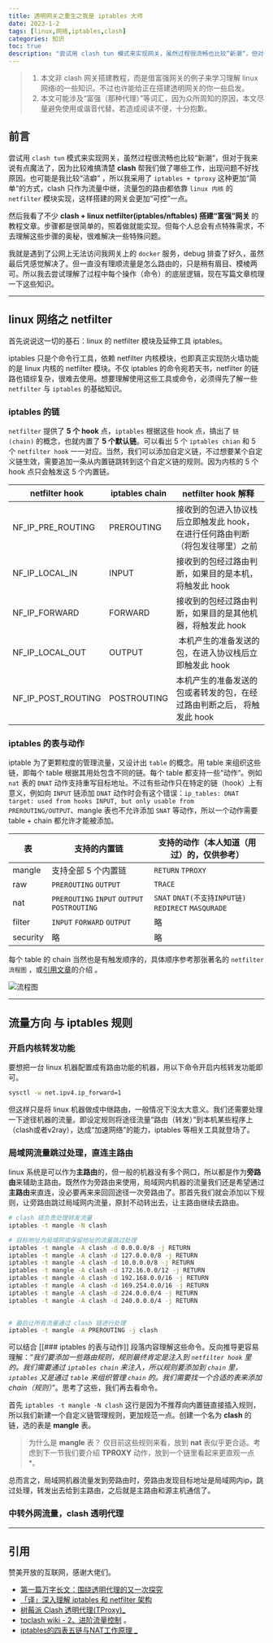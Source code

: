 ```yaml
---
title: 透明网关之重生之我是 iptables 大师
date: 2023-1-2
tags: [linux,网络,iptables,clash]
categories: 知识
toc: true
description: "尝试用 clash tun 模式来实现网关，虽然过程很流畅也比较“新潮“，但对于我来说有点魔法了，因为比较难搞清楚 clash 帮我们做了哪些工作，出现问题不好找原因。也可能是我比较“洁癖” ，所以我采用了 `iptables + tproxy` 这种更加“简单“的方式，clash 只作为流量中继，流量的路由都依靠 l`inux 内核` 的 `netfilter` 功能实现，这样搭建的网关会更加“可控”一点。"
---
```


> 1. 本文非 clash 网关搭建教程，而是借富强网关的例子来学习理解 linux 网络i的一些知识。不过也许能给正在搭建透明网关的你一些启发。
> 2. 本文可能涉及“富强（那种代理）”等词汇，因为众所周知的原因，本文尽量避免使用或谐音代替。若造成阅读不便，十分抱歉。


## 前言


尝试用 `clash tun` 模式来实现网关，虽然过程很流畅也比较“新潮“，但对于我来说有点魔法了，因为比较难搞清楚 **clash** 帮我们做了哪些工作，出现问题不好找原因。也可能是我比较“洁癖” ，所以我采用了 `iptables + tproxy` 这种更加“简单“的方式，clash 只作为流量中继，流量包的路由都依靠 `linux 内核` 的 `netfilter` 模块实现，这样搭建的网关会更加“可控”一点。

然后我看了不少 **clash + linux netfilter(iptables/nftables) 搭建“富强”网关** 的教程文章。步骤都是很简单的，照着做就能实现。但每个人总会有点特殊需求，不去理解这些步骤的奥秘，很难解决一些特殊问题。

我就是遇到了公网上无法访问我网关上的 `docker` 服务，debug 排查了好久，虽然最后凭感觉解决了。但一直没有理顺流量是怎么路由的，只是稍有眉目、模棱两可。所以我去尝试理解了过程中每个操作（命令）的底层逻辑，现在写篇文章梳理一下这些知识。

***

## linux 网络之 netfilter

首先说说这一切的基石：linux 的 netfilter 模块及延伸工具 iptables。

iptables 只是个命令行工具，依赖 netfilter 内核模块，也即真正实现防火墙功能的是 linux 内核的 netfilter 模块。不仅 iptables 的命令宛若天书，netfilter 的链路也错综复杂，很难去使用。想要理解使用这些工具或命令，必须得先了解一些 `netfilter` 与 `iptables` 的基础知识。

###  iptables 的链

`netfilter` 提供了 **5 个 hook** 点，`iptables` 根据这些 hook 点，搞出了 `链 (chain)` 的概念，也就内置了 **5 个默认链**。可以看出 5 个 `iptables chian` 和 5 个 `netfilter hook` 一一对应。当然，我们可以添加自定义链，不过想要某个自定义链生效，需要追加一条从内置链跳转到这个自定义链的规则。因为内核的 5 个 hook 点只会触发这 5 个内置链。

| netfilter hook | iptables chain | netfilter hook 解释 |
| --- |---| --- |
| NF_IP_PRE_ROUTING | PREROUTING | 接收到的包进入协议栈后立即触发此 hook，在进行任何路由判断 （将包发往哪里）之前|
| NF_IP_LOCAL_IN| INPUT | 接收到的包经过路由判断，如果目的是本机，将触发此 hook
|NF_IP_FORWARD | FORWARD | 接收到的包经过路由判断，如果目的是其他机器，将触发此 hook
| NF_IP_LOCAL_OUT | OUTPUT  |  本机产生的准备发送的包，在进入协议栈后立即触发此 hook
| NF_IP_POST_ROUTING | POSTROUTING |  本机产生的准备发送的包或者转发的包，在经过路由判断之后， 将触发此 hook


### iptables 的表与动作

iptable 为了更颗粒度的管理流量，又设计出 `table` 的概念。用 table 来组织这些链，即每个 table 根据其用处包含不同的链。每个 table 都支持一些“动作“。例如 `nat` 表的 `DNAT` 动作支持重写目标地址。不过有些动作只在特定的链（hook）上有意义，例如向 `INPUT` 链添加 `DNAT` 动作时会有这个错误：`ip_tables: DNAT target: used from hooks INPUT, but only usable from PREROUTING/OUTPUT`、mangle 表也不允许添加 `SNAT` 等动作，所以一个动作需要 table + chain 都允许才能被添加。

| 表  | 支持的内置链 | 支持的动作（本人知道（用过）的，仅供参考） |
| --- | --- | --- |
| mangle  |  支持全部 5 个内置链 | `RETURN` `TPROXY` |
| raw | `PREROUTING`  `OUTPUT` | `TRACE` | 
| nat | `PREROUTING` `INPUT` `OUTPUT` `POSTROUTING` | `SNAT` `DNAT(不支持INPUT链)` `REDIRECT` `MASQURADE`| 
| filter | `INPUT` `FORWARD`  `OUTPUT` | 略 |
| security | 略 | 略 | 

每个 table 的 chain 当然也是有触发顺序的，具体顺序参考那张著名的 `netfilter 流程图` ，或[引用文章](https://arthurchiao.art/blog/deep-dive-into-iptables-and-netfilter-arch-zh/)的介绍 。

![流程图](https://arthurchiao.art/assets/img/deep-dive-into-iptables-netfilter/Netfilter-packet-flow.svg)

*** 

## 流量方向 与 iptables 规则

### 开启内核转发功能

要想把一台 linux 机器配置成有路由功能的机器，用以下命令开启内核转发功能即可。

```bash
sysctl -w net.ipv4.ip_forward=1
```

但这样只是将 linux 机器做成中继路由，一般情况下没太大意义。我们还需要处理一下途径机器的流量。即设定规则将途径流量“路由（转发）”到本机某些程序上（clash或者v2ray），达成“加速网络”的能力，iptables 等相关工具就登场了。

### 局域网流量跳过处理，直连主路由

linux 系统是可以作为**主路由**的，但一般的机器没有多个网口，所以都是作为**旁路由**来辅助主路由。既然作为旁路由来使用，局域网内机器的流量我们还是希望通过**主路由**来直连，没必要再来来回回途径一次旁路由了。那首先我们就会添加以下规则，让旁路由跳过局域网内流量，原封不动转出去，让主路由继续去路由。

```bash
# clash 链负责处理转发流量
iptables -t mangle -N clash

# 目标地址为局域网或保留地址的流量跳过处理
iptables -t mangle -A clash -d 0.0.0.0/8 -j RETURN
iptables -t mangle -A clash -d 127.0.0.0/8 -j RETURN
iptables -t mangle -A clash -d 10.0.0.0/8 -j RETURN
iptables -t mangle -A clash -d 172.16.0.0/12 -j RETURN
iptables -t mangle -A clash -d 192.168.0.0/16 -j RETURN
iptables -t mangle -A clash -d 169.254.0.0/16 -j RETURN
iptables -t mangle -A clash -d 224.0.0.0/4 -j RETURN
iptables -t mangle -A clash -d 240.0.0.0/4 -j RETURN
  

# 最后让所有流量通过 clash 链进行处理
iptables -t mangle -A PREROUTING -j clash
```

可以结合 [[### iptables 的表与动作]] 段落内容理解这些命令。反向推导更容易理解：“*我们要添加一些路由规则，规则最终肯定是注入到 `netfilter hook` 里的。我们需要通过 `iptables chain`  来注入，所以规则要添加到 `chain` 里，`iptables` 又是通过 `table` 来组织管理 `chain` 的。我们需要找一个合适的表来添加 chain（规则）*”。思考了这些，我们再去看命令。

首先 `iptables -t mangle -N clash` 这行是因为不推荐向内置链直接插入规则，所以我们新建一个自定义链管理规则，更加规范一点。创建一个名为 **clash** 的链，选的表是 **mangle** 表。

>为什么是 **mangle** 表？
>仅目前这些规则来看，放到 **nat** 表似乎更合适。考虑到下一节我们要介绍 **TPROXY** 动作，放到一个链里看起来更直观一点*。

总而言之，局域网机器流量发到旁路由时，旁路由发现目标地址是局域网内ip，跳过处理，转发出去给到主路由，之后就是主路由和源主机通信了。

### 中转外网流量，clash 透明代理



***

## 引用

赞美开放的互联网，感谢大佬们。

* [第一篇万字长文：围绕透明代理的又一次探究](https://moecm.com/something-about-v2ray-with-tproxy/)
* [「译」深入理解 iptables 和 netfilter 架构](https://arthurchiao.art/blog/deep-dive-into-iptables-and-netfilter-arch-zh/)
* [树莓派 Clash 透明代理(TProxy)_](https://mritd.com/2022/02/06/clash-tproxy/)
* [tpclash wiki - 2、进阶流量控制](https://github.com/mritd/tpclash/wiki/2%E3%80%81%E8%BF%9B%E9%98%B6%E6%B5%81%E9%87%8F%E6%8E%A7%E5%88%B6) 。
* [iptables的四表五链与NAT工作原理 _](https://tinychen.com/20200414-iptables-principle-introduction/)






